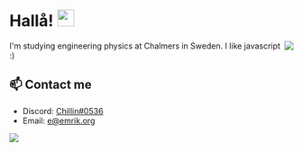 

# Hallå! <img src="https://raw.githubusercontent.com/MartinHeinz/MartinHeinz/master/wave.gif" width="30px">


<a href="hhttps://github.com/C4illin?tab=repositories">
  <img align="right" src="https://github-readme-stats.vercel.app/api/top-langs/?username=C4illin&theme=dark&bg_color=0d1117&border_color=21262d&title_color=c9d1d9&text_color=c9d1d9"/>
</a>

I'm studying engineering physics at Chalmers in Sweden. I like javascript :)

## 📫 Contact me

- Discord: [Chillin#0536](https://youtu.be/dQw4w9WgXcQ)
- Email: [e@emrik.org](mailto:e@emrik.org)

<a href="hhttps://github.com/C4illin?tab=repositories">
  <img align="left" src="https://github-readme-stats.vercel.app/api?username=C4illin&theme=dark&show_icons=true&count_private=true&border_color=21262d&bg_color=0d1117&icon_color=58a6ff&title_color=c9d1d9&text_color=c9d1d9" />
</a>

<!---
- Telegram: [emr1k](https://t.me/emr1k)
- Website: [emrik.org](https://emrik.org/)
-->
